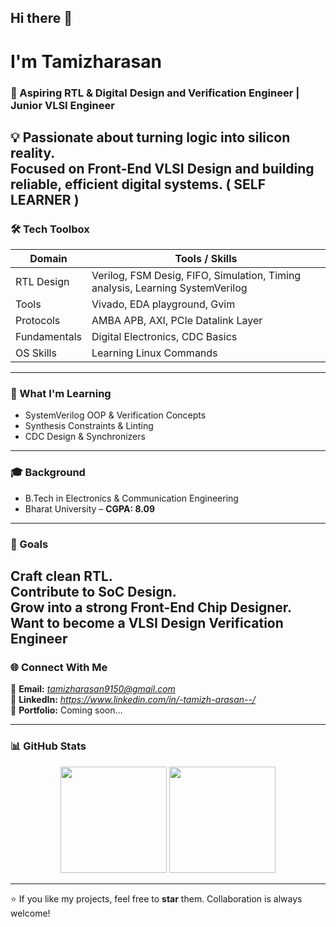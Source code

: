 ## Hi there 👋
#  I'm **Tamizharasan**

### 🧩 Aspiring RTL & Digital Design and Verification Engineer | Junior VLSI Engineer

💡 Passionate about turning logic into silicon reality.  
Focused on **Front-End VLSI Design** and building reliable, efficient digital systems.
                                ( SELF LEARNER )
---

### 🛠 Tech Toolbox

| Domain | Tools / Skills |
|--------|----------------|
| RTL Design | Verilog, FSM Desig, FIFO, Simulation, Timing analysis, Learning SystemVerilog |
| Tools | Vivado, EDA playground, Gvim |
| Protocols | AMBA APB, AXI, PCIe Datalink Layer |
| Fundamentals | Digital Electronics, CDC Basics |
| OS Skills |Learning Linux Commands |

---

### 🎯 What I'm Learning
- SystemVerilog OOP & Verification Concepts  
- Synthesis Constraints & Linting  
- CDC Design & Synchronizers  

---

### 🎓 Background

- B.Tech in Electronics & Communication Engineering  
- Bharat University – **CGPA: 8.09**  

---

### 🚀 Goals

Craft clean RTL.  
Contribute to SoC Design.  
Grow into a strong Front-End Chip Designer.
Want to become a VLSI Design Verification Engineer
---

### 🌐 Connect With Me

📩 **Email:** *tamizharasan9150@gmail.com*  
🔗 **LinkedIn:** *https://www.linkedin.com/in/-tamizh-arasan--/*  
📁 **Portfolio:** Coming soon…

---

### 📊 GitHub Stats

<p align="center">
<img src="https://github-readme-stats.vercel.app/api?username=YOUR-USERNAME&show_icons=true&theme=radical" height="170" />
<img src="https://github-readme-streak-stats.herokuapp.com/?user=YOUR-USERNAME&theme=radical" height="170" />
</p>

---

⭐ If you like my projects, feel free to **star** them. Collaboration is always welcome!

<!--
**Tamizharasan-VLSI/Tamizharasan-VLSI** is a ✨ _special_ ✨ repository because its `README.md` (this file) appears on your GitHub profile.

Here are some ideas to get you started:

- 🔭 I’m currently working on ...
- 🌱 I’m currently learning ...
- 👯 I’m looking to collaborate on ...
- 🤔 I’m looking for help with ...
- 💬 Ask me about ...
- 📫 How to reach me: ...
- 😄 Pronouns: ...
- ⚡ Fun fact: ...
-->
